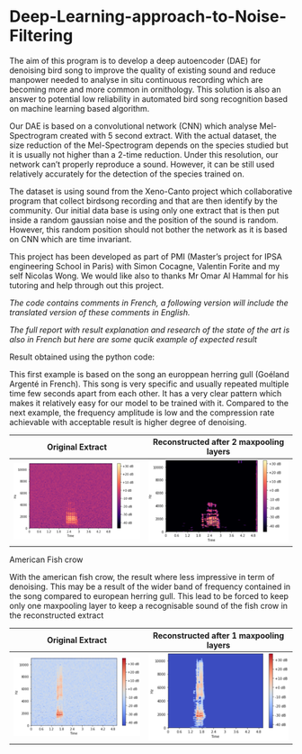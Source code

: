 # Deep-Learning-approach-to-Noise-Filtering

The aim of this program is to develop a deep autoencoder (DAE) for denoising bird song to improve the quality of existing sound and reduce manpower needed to analyse in situ continuous recording which are becoming more and more common in ornithology. This solution is also an answer to potential low reliability in automated bird song recognition based on machine learning based algorithm.

Our DAE is based on a convolutional network (CNN) which analyse Mel-Spectrogram created with 5 second extract. With the actual dataset, the size reduction of the Mel-Spectrogram depends on the species studied but it is usually not higher than a 2-time reduction. Under this resolution, our network can’t properly reproduce a sound. However, it can be still used relatively accurately for the detection of the species trained on.

The dataset is using sound from the Xeno-Canto project which collaborative program that collect birdsong recording and that are then identify by the community. Our initial data base is using only one extract that is then put inside a random gaussian noise and the position of the sound is random. However, this random position should not bother the network as it is based on CNN which are time invariant.

This project has been developed as part of PMI (Master’s project for IPSA engineering School in Paris) with Simon Cocagne, Valentin Forite and my self Nicolas Wong. We would like also to thanks Mr Omar Al Hammal for his tutoring and help through out this project. 

*The code contains comments in French, a following version will include the translated version of these comments in English.*

*The full report with result explanation and research of the state of the art is also in French but here are some qucik example of expected result*

Result obtained using the python code:

This first example is based on the song an europpean herring gull (Goéland Argenté in French). This song is very specific and usually repeated multiple time few seconds apart from each other. It has a very clear pattern which makes it relatively easy for our model to be trained with it. Compared to the next example, the frequency amplitude is low and the compression rate achievable with acceptable result is higher degree of denoising.

<div align="center">
   
| Original Extract  |  Reconstructed after 2 maxpooling layers |
| ------------- | ------------- |
| <img src="https://github.com/Nicolas-M-Wong/Deep-Learning-approach-to-Noise-Filtering/blob/main/Result/European%20herring%20gull%20-%202%20Maxpooling%20Layer%20-%20Original%20extract.png" width="400"/> | <img src="https://github.com/Nicolas-M-Wong/Deep-Learning-approach-to-Noise-Filtering/blob/main/Result/European%20herring%20gull%20-%202%20Maxpooling%20Layer%20-%20Reconstructed%20Extract.png" width="400"/> |
   
</div>

American Fish crow

With the american fish crow, the result where less impressive in term of denoising. This may be a result of the wider band of frequency contained in the song compared to european herring gull. This lead to be forced to keep only one maxpooling layer to keep a recognisable sound of the fish crow in the reconstructed extract

<div align="center">
   
| Original Extract  |  Reconstructed after 1 maxpooling layers |
| ------------- | ------------- |
| <img src="https://github.com/Nicolas-M-Wong/Deep-Learning-approach-to-Noise-Filtering/blob/main/Result/Fish%20crow%20-%201%20Maxpooling%20Layer%20-%20Original%20Extract.png" width="400"/> | <img src="https://github.com/Nicolas-M-Wong/Deep-Learning-approach-to-Noise-Filtering/blob/main/Result/Fish%20crow%20-%201%20Maxpooling%20Layer%20-%20Reconstructed%20Extract.png" width="400"/> |
   
